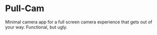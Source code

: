 # Pull-Cam
Minimal camera app for a full screen camera experience that gets out of your way. Functional, but ugly.
